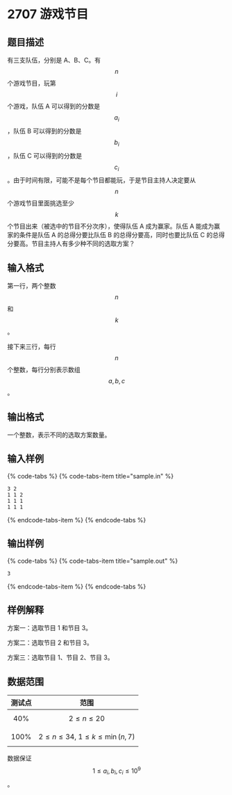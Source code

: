# 2707 游戏节目

## 题目描述

有三支队伍，分别是 A、B、C。有 $$n$$ 个游戏节目，玩第 $$i$$ 个游戏，队伍 A 可以得到的分数是 $$a_i$$，队伍 B 可以得到的分数是 $$b_i$$，队伍 C 可以得到的分数是 $$c_i$$。由于时间有限，可能不是每个节目都能玩，于是节目主持人决定要从 $$n$$ 个游戏节目里面挑选至少 $$k$$ 个节目出来（被选中的节目不分次序），使得队伍 A 成为赢家。队伍 A 能成为赢家的条件是队伍 A 的总得分要比队伍 B 的总得分要高，同时也要比队伍 C 的总得分要高。节目主持人有多少种不同的选取方案？

## 输入格式

第一行，两个整数 $$n$$ 和 $$k$$。

接下来三行，每行 $$n$$ 个整数，每行分别表示数组 $$a,\,b,\,c$$。

## 输出格式

一个整数，表示不同的选取方案数量。

## 输入样例

{% code-tabs %}
{% code-tabs-item title="sample.in" %}
```text
3 2
1 1 2
1 1 1
1 1 1
```
{% endcode-tabs-item %}
{% endcode-tabs %}

## ​输出样例

{% code-tabs %}
{% code-tabs-item title="sample.out" %}
```text
3
```
{% endcode-tabs-item %}
{% endcode-tabs %}

## 样例解释

方案一：选取节目 1 和节目 3。

方案二：选取节目 2 和节目 3。

方案三：选取节目 1、节目 2、节目 3。

## 数据范围

| 测试点 | 范围 |
| :---: | :---: |
| 40% | $$2 \leq n \leq 20$$ |
| 100% | $$2 \leq n \leq 34,\ 1 \leq k \leq \min(n,7)$$ |

数据保证 $$1 \leq a_i,\,b_i,\,c_i \leq 10^9$$。

